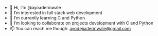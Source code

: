 - 👋 Hi, I’m @ayoaderinwale
- 👀 I’m interested in full stack web development
- 🌱 I’m currently learning C and Python
- 💞️ I’m looking to collaborate on projects development with C and Python
- 📫 You can reach me though: ayodejiaderinwale@gmail.com

<!---
ayoaderinwale/ayoaderinwale is a ✨ special ✨ repository because its `README.md` (this file) appears on your GitHub profile.
You can click the Preview link to take a look at your changes.
--->
